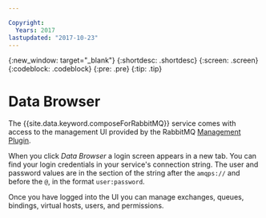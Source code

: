 ```yaml
---

Copyright:
  Years: 2017
lastupdated: "2017-10-23"
---
```


{:new_window: target="_blank"}
{:shortdesc: .shortdesc}
{:screen: .screen}
{:codeblock: .codeblock}
{:pre: .pre}
{:tip: .tip}

# Data Browser

The {{site.data.keyword.composeForRabbitMQ}} service comes with access to the management UI provided by the RabbitMQ [Management Plugin](https://www.rabbitmq.com/management.html).

When you click _Data Browser_ a login screen appears in a new tab. You can find your login credentials in your service's connection string. The user and password values are in the section of the string after the `amqps://` and before the `@`, in the format `user:password`.

Once you have logged into the UI you can manage exchanges, queues, bindings, virtual hosts, users, and permissions. 
